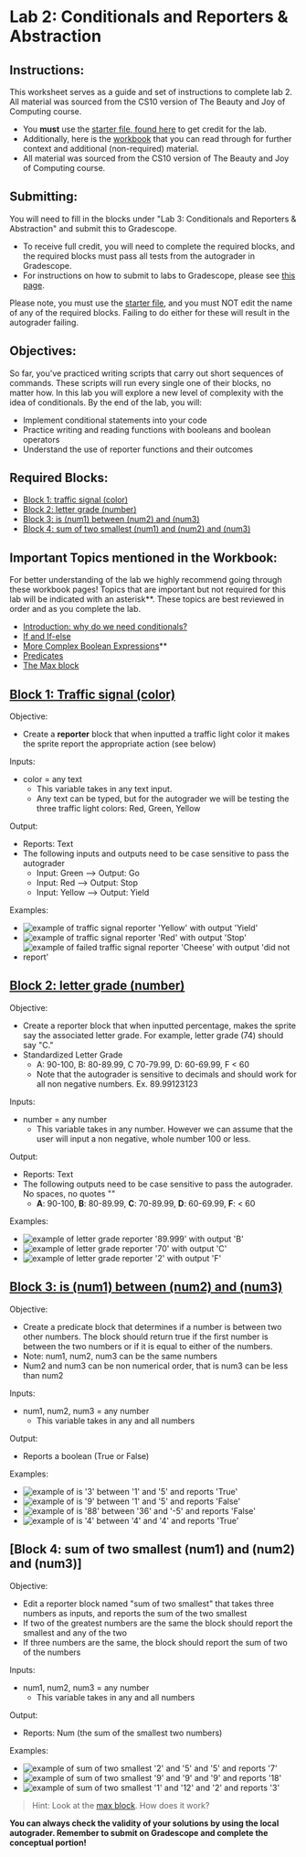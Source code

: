 # Lab 2:  Conditionals and Reporters & Abstraction

## Instructions: 
This worksheet serves as a guide and set of instructions to complete lab 2. All material was sourced from the CS10 version of The Beauty and Joy of Computing course.

- You **must** use the [starter file, found here](https://snap.berkeley.edu/snap/snap.html#open:https://cs10.org/bjc-r/prog/conditionals/lab3-starter-code-v2.xml) to get credit for the lab.
- Additionally, here is the [workbook](https://cs10.org/bjc-r/llab/html/topic.html?topic=berkeley_bjc%2Fintro_pair%2F2-conditionals-testing-su21.topic&course=cs10_fa21.html&novideo&noreading&noassignment) that you can read through for further context and additional (non-required) material.
- All material was sourced from the CS10 version of The Beauty and Joy of Computing course.

## Submitting: 

You will need to fill in the blocks under "Lab 3: Conditionals and Reporters & Abstraction" and submit this to Gradescope. 
- To receive full credit, you will need to complete the required blocks, and the required blocks must pass all tests from the autograder in Gradescope. 
- For instructions on how to submit to labs to Gradescope, please see [this page](https://docs.google.com/document/d/1XAcZc9ypX07-bt0gK6uQ4P-06SrjPRsgiOjERIOlvYU/edit?usp=sharing).

Please note, you must use the [starter file](https://snap.berkeley.edu/snap/snap.html#open:https://cs10.org/bjc-r/prog/conditionals/lab3-starter-code-v2.xml), and you must NOT edit the name of any of the required blocks. Failing to do either for these will result in the autograder failing.

## Objectives:
So far, you've practiced writing scripts that carry out short sequences of commands. These scripts will run every single one of their blocks, no matter how. In this lab you will explore a new level of complexity with the idea of conditionals. By the end of the lab, you will:
- Implement conditional statements into your code
- Practice writing and reading functions with booleans and boolean operators
- Understand the use of reporter functions and their outcomes

## Required Blocks: 
- [Block 1: traffic signal (color)](#block-1-traffic-signal-color)
- [Block 2: letter grade (number)](#block-2-letter-grade-number)
- [Block 3: is (num1) between (num2) and (num3)](#block-3-is-num1-between-num2-and-num3)
- [Block 4: sum of two smallest (num1) and (num2) and (num3)](#block-4-sum-of-two-smallest-num1-and-num2-and-num3)

## Important Topics mentioned in the Workbook: 
For better understanding of the lab we highly recommend going through these workbook pages! Topics that are important but not required for this lab will be indicated with an asterisk**. These topics are best reviewed in order and as you complete the lab. 
- [Introduction: why do we need conditionals?](https://cs10.org/bjc-r/cur/programming/conditionals/conditionals-intro.html?1&1&1&2&2&2&3&3&3&4&4&topic=berkeley_bjc%2Fintro_pair%2F2-conditionals-testing-su21.topic&course=cs10_fa21.html&novideo&noreading&noassignment)
- [If and If-else](https://cs10.org/bjc-r/cur/programming/conditionals/if-and-if-else.html?1&1&1&2&2&2&3&3&3&4&4&topic=berkeley_bjc%2Fintro_pair%2F2-conditionals-testing-su21.topic&course=cs10_fa21.html&novideo&noreading&noassignment)
- [More Complex Boolean Expressions](https://cs10.org/bjc-r/cur/programming/conditionals/complex-booleans.html?1&1&1&1&2&2&2&3&3&3&4&4&topic=berkeley_bjc%2Fintro_pair%2F2-conditionals-testing-su21.topic&course=cs10_fa21.html&novideo&noreading&noassignment)**
- [Predicates](https://cs10.org/bjc-r/cur/programming/conditionals/predicates.html?1&1&1&1&2&2&2&2&3&3&3&4&4&topic=berkeley_bjc%2Fintro_pair%2F2-conditionals-testing-su21.topic&course=cs10_fa21.html&novideo&noreading&noassignment)
- [The Max block](https://cs10.org/bjc-r/cur/programming/functions/review-max-block.html?1&1&1&1&2&2&2&2&3&3&3&3&4&4&topic=berkeley_bjc%2Fintro_pair%2F2-conditionals-testing-su21.topic&course=cs10_fa21.html&novideo&noreading&noassignment)

## [Block 1: Traffic signal (color)](https://cs10.org/bjc-r/cur/programming/functions/reporters.html?1&1&1&2&2&2&3&3&4&topic=berkeley_bjc%2Fintro_pair%2F2-conditionals-testing-su21.topic&course=cs10_fa21.html&novideo&noreading&noassignment)
Objective:
- Create a **reporter** block that when inputted a traffic light color it makes the sprite report the appropriate action (see below)  

Inputs: 
- color = any text
    - This variable takes in any text input.
    - Any text can be typed, but for the autograder we will be testing the three traffic light colors: Red, Green, Yellow 

Output: 
- Reports: Text 
- The following inputs and outputs need to be case sensitive to pass the autograder 
    - Input: Green --> Output: Go
    - Input: Red --> Output: Stop
    - Input: Yellow --> Output: Yield

Examples:
- ![example of traffic signal reporter 'Yellow' with output 'Yield'](asssets/images/lab_images/lab3_b1_1.png)
- ![example of traffic signal reporter 'Red' with output 'Stop'](asssets/images/lab_images/lab3_b1_2.png)
- ![example of failed traffic signal reporter 'Cheese' with output 'did not report'](asssets/images/lab_images/lab3_b1_3.png)

## [Block 2: letter grade (number)](https://cs10.org/bjc-r/cur/programming/functions/reporters.html?1&1&1&2&2&2&3&3&4&topic=berkeley_bjc%2Fintro_pair%2F2-conditionals-testing-su21.topic&course=cs10_fa21.html&novideo&noreading&noassignment)
Objective:
- Create a reporter block that when inputted percentage, makes the sprite say the associated letter grade. For example, letter grade (74) should say "C."
- Standardized Letter Grade 
    - A: 90-100, B: 80-89.99, C 70-79.99, D: 60-69.99, F < 60 
    - Note that the autograder is sensitive to decimals and should work for all non negative numbers. Ex. 89.99123123

Inputs: 
- number = any number
    - This variable takes in any number. However we can assume that the user will input a non negative, whole number 100 or less. 



Output: 
- Reports: Text 
- The following outputs need to be case sensitive to pass the autograder. No spaces, no quotes ""
    - **A**: 90-100, **B**: 80-89.99, **C**: 70-89.99, **D**: 60-69.99, **F**: < 60

Examples:
- ![example of letter grade reporter '89.999' with output 'B'](asssets/images/lab_images/lab3_b2_1.png)
- ![example of letter grade reporter '70' with output 'C'](asssets/images/lab_images/lab3_b2_2.png)
- ![example of letter grade reporter '2' with output 'F'](asssets/images/lab_images/lab3_b2_3.png)

## [Block 3: is (num1) between (num2) and (num3)](https://cs10.org/bjc-r/cur/programming/functions/predicates/predicates-make-a-between-block.html?1&1&1&2&2&2&3&3&3&4&topic=berkeley_bjc%2Fintro_pair%2F2-conditionals-testing-su21.topic&course=cs10_fa21.html&novideo&noreading&noassignment)
Objective:
- Create a predicate block that determines if a number is between two other numbers. The block should return true if the first number is between the two numbers or if it is equal to either of the numbers.
- Note: num1, num2, num3 can be the same numbers 
- Num2 and num3 can be non numerical order, that is num3 can be less than num2 

Inputs: 
- num1, num2, num3 = any number
    - This variable takes in any and all numbers

Output:
- Reports a boolean (True or False) 

Examples:
- ![example of is '3' between '1' and '5' and reports 'True'](asssets/images/lab_images/lab3_b3_1.png)
- ![example of is '9' between '1' and '5' and reports 'False'](asssets/images/lab_images/lab3_b3_2.png)
- ![example of is '88' between '36' and '-5' and reports 'False'](asssets/images/lab_images/lab3_b3_3.png)
- ![example of is '4' between '4' and '4' and reports 'True'](asssets/images/lab_images/lab3_b3_4.png)

## [Block 4: sum of two smallest (num1) and (num2) and (num3)]
Objective:
- Edit a reporter block named "sum of two smallest" that takes three numbers as inputs, and reports the sum of the two smallest
- If two of the greatest numbers are the same the block should report the smallest and any of the two
- If three numbers are the same, the block should report the sum of two of the numbers

Inputs: 
- num1, num2, num3 = any number
    - This variable takes in any and all numbers

Output:
- Reports: Num (the sum of the smallest two numbers) 

Examples:
- ![example of sum of two smallest '2' and '5' and '5' and reports '7'](asssets/images/lab_images/lab3_b4_1.png)
- ![example of sum of two smallest '9' and '9' and '9' and reports '18'](asssets/images/lab_images/lab3_b4_2.png)
- ![example of sum of two smallest '1' and '12' and '2' and reports '3'](asssets/images/lab_images/lab3_b4_1.png)

> Hint: Look at the [max block](https://cs10.org/bjc-r/cur/programming/functions/review-max-block.html?1&1&1&2&2&2&3&3&3&4&4&topic=berkeley_bjc%2Fintro_pair%2F2-conditionals-testing-su21.topic&course=cs10_fa21.html&novideo&noreading&noassignment). How does it work? 

**You can always check the validity of your solutions by using the local autograder. Remember to submit on Gradescope and complete the conceptual portion!** 
